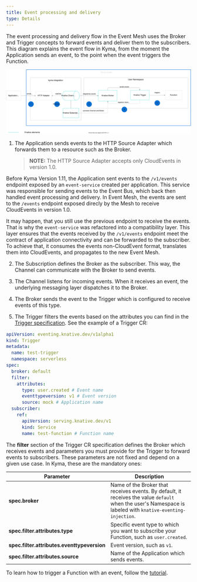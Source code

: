 ```yaml
---
title: Event processing and delivery
type: Details
---
```

The event processing and delivery flow in the Event Mesh uses the Broker and Trigger concepts to forward events and deliver them to the subscribers.
This diagram explains the event flow in Kyma, from the moment the Application sends an event, to the point when the event triggers the Function.

![Eventing flow](./assets/event-mesh-flow.svg)

1. The Application sends events to the HTTP Source Adapter which forwards them to a resource such as the Broker.

    >**NOTE:** The HTTP Source Adapter accepts only CloudEvents in version 1.0.

  Before Kyma Version 1.11, the Application sent events to the `/v1/events` endpoint exposed by an `event-service` created per application. This service was responsible for sending events to the Event Bus, which back then handled event processing and delivery. In Event Mesh, the events are sent to the `/events` endpoint exposed direcly by the Mesh to receive CloudEvents in version 1.0. 

  It may happen, that you still use the previous endpoint to receive the events. That is why the `event-service` was refactored into a compatibility layer. This layer ensures that the events received by the `/v1/events` endpoint meet the contract of application connectivity and can be forwarded to the subscriber. To achieve that, it consumes the events non-CloudEvent format, translates them into CloudEvents, and propagates to the new Event Mesh. 

2. The Subscription defines the Broker as the subscriber. This way, the Channel can communicate with the Broker to send events.

3. The Channel listens for incoming events. When it receives an event, the underlying messaging layer dispatches it to the Broker.

4. The Broker sends the event to the Trigger which is configured to receive events of this type.

5. The Trigger filters the events based on the attributes you can find in the [Trigger specification](https://knative.dev/v0.12-docs/eventing/broker-trigger/). See the example of a Trigger CR:

```yaml
apiVersion: eventing.knative.dev/v1alpha1
kind: Trigger
metadata:
  name: test-trigger
  namespace: serverless
spec:
  broker: default
  filter:
    attributes:
      type: user.created # Event name
      eventtypeversion: v1 # Event version
      source: mock # Application name
  subscriber:
    ref:
      apiVersion: serving.knative.dev/v1
      kind: Service
      name: test-function # Function name
```

The **filter** section of the Trigger CR specification defines the Broker which receives events and parameters you must provide for the Trigger to forward events to subscribers. These parameters are not fixed and depend on a given use case. In Kyma, these are the mandatory ones:

| Parameter  |  Description  |
|------------|-------------- |
| **spec.broker** | Name of the Broker that receives events. By default, it receives the value `default` when the user's Namespace is labeled with `knative-eventing-injection`.  |
| **spec.filter.attributes.type** | Specific event type to which you want to subscribe your Function, such as `user.created`.|
| **spec.filter.attributes.eventtypeversion** | Event version, such as `v1`. |
| **spec.filter.attributes.source** | Name of the Application which sends events. |

To learn how to trigger a Function with an event, follow the [tutorial](/components/serverless/#tutorials-trigger-a-function-with-an-event).
